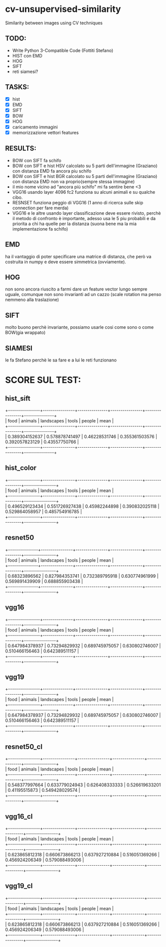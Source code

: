 # cv-unsupervised-similarity
Similarity between images using CV techniques 

## TODO:

* Write Python 3-Compatible Code (Fottiti Stefano)
* HIST con EMD
* HOG
* SIFT
* reti siamesi?

## TASKS:

- [x] hist
- [x] EMD
- [x] SIFT
- [x] BOW
- [x] HOG
- [x] caricamento immagini
- [x] memorizzazione vettori features

## RESULTS:

* BOW con SIFT fa schifo
* BOW con SIFT e hist HSV calcolato su 5 parti dell'immagine (Graziano) con distanza EMD fa ancora piu schifo
* BOW con SIFT e hist BGR calcolato su 5 parti dell'immagine (Graziano) con distanza EMD non va proprio(sempre stessa immagine)
* il mio nome vicino ad "ancora più schifo" mi fa sentire bene <3
* VGG16 usando layer 4096 fc2 funziona su alcuni animali e su qualche cibo. 
* RESNSET funziona peggio di VGG16 (1 anno di ricerca sulle skip connection per fare merda)
* VGG16 e le altre usando layer classificazione deve essere rivisto, perchè il metodo di confronto è importante, adesso usa le 5 piu probabili e da priorita a chi ha quelle per la distanza (suona bene ma la mia implementazione fa schifo)


## EMD

ha il vantaggio di poter specificare una matrice di distanza, che però va costruita in numpy e deve essere simmetrica (ovviamente).

## HOG

non sono ancora riuscito a farmi dare un feature vector lungo sempre uguale, comunque non sono invarianti ad un cazzo (scale rotation ma penso nemmeno alla traslazione)

## SIFT

molto buono perchè invariante, possiamo usarle cosi come sono o come BOW(gia wrappato)

## SIAMESI

le fa Stefano perchè le sa fare e a lui le reti funzionano

# SCORE SUL TEST:

## hist_sift
+----------------+----------------+---------------+----------------+----------------+---------------+  
|      food      |    animals     |   landscapes  |     tools      |     people     |      mean     |  
+----------------+----------------+---------------+----------------+----------------+---------------+  
| 0.389304152637 | 0.578878741497 | 0.46228531746 | 0.355361503576 | 0.392057823129 | 0.43557750766 |  
+----------------+----------------+---------------+----------------+----------------+---------------+  

## hist_color
+----------------+----------------+---------------+----------------+----------------+----------------+  
|      food      |    animals     |   landscapes  |     tools      |     people     |      mean      |  
+----------------+----------------+---------------+----------------+----------------+----------------+  
| 0.496529123434 | 0.551726927438 | 0.45982244898 | 0.390832025118 | 0.529864058957 | 0.485754916785 |  
+----------------+----------------+---------------+----------------+----------------+----------------+  

## resnet50
+---------------+----------------+----------------+----------------+----------------+----------------+  
|      food     |    animals     |   landscapes   |     tools      |     people     |      mean      |  
+---------------+----------------+----------------+----------------+----------------+----------------+  
| 0.68323896562 | 0.827984353741 | 0.732389795918 | 0.630774961999 | 0.569891439909 | 0.688855903438 |  
+---------------+----------------+----------------+----------------+----------------+----------------+  

## vgg16
+----------------+---------------+----------------+----------------+----------------+----------------+  
|      food      |    animals    |   landscapes   |     tools      |     people     |      mean      |  
+----------------+---------------+----------------+----------------+----------------+----------------+  
| 0.647984378937 | 0.73294829932 | 0.689745975057 | 0.630802746007 | 0.510466156463 | 0.642389511157 |  
+----------------+---------------+----------------+----------------+----------------+----------------+  

## vgg19
+----------------+---------------+----------------+----------------+----------------+----------------+  
|      food      |    animals    |   landscapes   |     tools      |     people     |      mean      |  
+----------------+---------------+----------------+----------------+----------------+----------------+  
| 0.647984378937 | 0.73294829932 | 0.689745975057 | 0.630802746007 | 0.510466156463 | 0.642389511157 |  
+----------------+---------------+----------------+----------------+----------------+----------------+  

## resnet50_cl
+----------------+----------------+----------------+----------------+---------------+----------------+  
|      food      |    animals     |   landscapes   |     tools      |     people    |      mean      |  
+----------------+----------------+----------------+----------------+---------------+----------------+  
| 0.548377997664 | 0.633779024943 | 0.626408333333 | 0.526619633201 | 0.41195515873 | 0.549428029574 |  
+----------------+----------------+----------------+----------------+---------------+----------------+  

## vgg16_cl
+----------------+----------------+----------------+----------------+----------------+----------------+  
|      food      |    animals     |   landscapes   |     tools      |     people     |      mean      |  
+----------------+----------------+----------------+----------------+----------------+----------------+  
| 0.623865812318 | 0.660673866213 | 0.637927210884 | 0.516051369266 | 0.456924206349 | 0.579088493006 |  
+----------------+----------------+----------------+----------------+----------------+----------------+  

## vgg19_cl
+----------------+----------------+----------------+----------------+----------------+----------------+  
|      food      |    animals     |   landscapes   |     tools      |     people     |      mean      |  
+----------------+----------------+----------------+----------------+----------------+----------------+  
| 0.623865812318 | 0.660673866213 | 0.637927210884 | 0.516051369266 | 0.456924206349 | 0.579088493006 |  
+----------------+----------------+----------------+----------------+----------------+----------------+  


